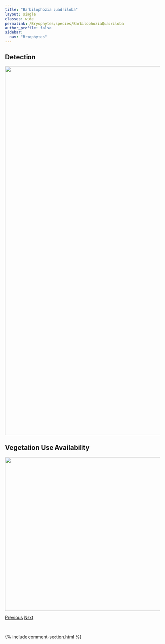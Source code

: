 ```yaml
---
title: "Barbilophozia quadriloba"
layout: single
classes: wide
permalink: /Bryophytes/species/BarbilophoziaQuadriloba
author_profile: false
sidebar:
  nav: "Bryophytes"
---
```


<h2>Detection</h2>

<a href="https://drive.google.com/uc?export=view&id=1zqClCTnyQREMg2u1BpAkav4n7OFH92HP">
<img src="https://drive.google.com/uc?export=view&id=1zqClCTnyQREMg2u1BpAkav4n7OFH92HP" height = "1200" width = "800">
</a>


<h2>Vegetation Use Availability</h2>

<a href="https://drive.google.com/uc?export=view&id=1kx1xMXKd5ZcSXrVTmMJymr4oe3VgSOCt">
<img src="https://drive.google.com/uc?export=view&id=1kx1xMXKd5ZcSXrVTmMJymr4oe3VgSOCt" height = "500" width = "1000">
</a>


<a href="/DevelopmentWebsite/Bryophytes/species/BarbilophoziaLycopodioides" class="pagination--pager" title="Barbilophozia lycopodioides">Previous</a> <a href="/DevelopmentWebsite/Bryophytes/species/BarbulaConvoluta" class="pagination--pager" title="Barbula convoluta">Next</a>

<p>&nbsp;</p>

{% include comment-section.html %}
